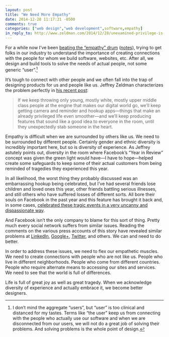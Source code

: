 ```yaml
---
layout: post
title: "We Need More Empathy"
date: 2014-12-28 11:17:21 -0500
comments: true
categories: ["web design","web development",software,empathy]
in_reply_to: http://www.zeldman.com/2014/12/28/unexamined-privilege-is-the-real-source-of-cruelty-in-facebooks-your-year-in-review/
---
```


For a while now I’ve been [beating the “empathy” drum](http://www.slideshare.net/AaronGustafson/designing-with-empathy-breaking-development-nashville-2013) ([notes](http://www.lukew.com/ff/entry.asp?1810)), trying to get folks in our industry to understand the importance of creating connections with the people for whom we build software, websites, etc. After all, we design and build tools to solve the needs of actual people, not some generic “user”.<!-- more -->[^1]

It’s tough to connect with other people and we often fall into the trap of designing products for us and people like us. Jeffrey Zeldman characterizes the problem perfectly in [his recent post](http://www.zeldman.com/2014/12/28/unexamined-privilege-is-the-real-source-of-cruelty-in-facebooks-your-year-in-review/):

> If we keep throwing only young, mostly white, mostly upper middle class people at the engine that makes our digital world go, we’ll keep getting camera and reminder and hookup apps—things that make an already privileged life even smoother—and we’ll keep producing features that sound like a good idea to everyone in the room, until they unexpectedly stab someone in the heart.

Empathy is difficult when we are surrounded by others like us. We need to be surrounded by different people. Certainly gender and ethnic diversity is incredibly important here, but so is diversity of experience. As Jeffrey astutely points out, diversity in the room where Facebook’s “Year in Review” concept was given the green light would have—I have to hope—helped create some safeguards to keep some of their actual customers from being reminded of tragedies they experienced this year.

In all likelihood, the worst thing they probably discussed was an embarrassing hookup being celebrated, but I’ve had several friends lose children and loved ones this year, other friends battling serious illnesses, and still others who have suffered losses of different sorts. All bore their souls on Facebook in the past year and this feature has brought it back and, in some cases, [celebrated these tragic events in a very uncanny and dispassionate way](http://meyerweb.com/eric/thoughts/2014/12/24/inadvertent-algorithmic-cruelty/).

And Facebook isn’t the only company to blame for this sort of thing. Pretty much every social network suffers from similar issues. Reading the comments on the various press accounts of this story have revealed similar problems at [LinkedIn](http://arstechnica.com/business/2014/12/facebook-apologizes-for-morbid-results-with-its-year-in-review-nag/?comments=1&post=28196195#comment-28196195), [Google+](http://arstechnica.com/business/2014/12/facebook-apologizes-for-morbid-results-with-its-year-in-review-nag/?comments=1&post=28196709#comment-28196709), [Twitter](http://www.deathanddigitallegacy.com/2010/08/05/twitter-recommends-dead-friends/), and others. We can and need to do better.

In order to address these issues, we need to flex our empathetic muscles. We need to create connections with people who are not like us. People who live in different neighborhoods. People who come from different countries. People who require alternate means to accessing our sites and services. We need to see that the world is full of differences.

Life is full of great joy as well as great tragedy. When we acknowledge diversity of experience and actually embrace it, we become better designers.


[^1]: I don’t mind the aggregate “users”, but “user” is too clinical and distanced for my tastes. Terms like “the user” keep us from connecting with the people who actually use our software and when we are disconnected from our users, we will not do a great job of solving their problems. And solving problems is the whole point of design.